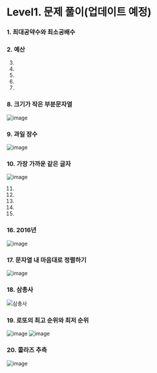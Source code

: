 # Level1. 문제 풀이(업데이트 예정)
### 1. 최대공약수와 최소공배수
### 2. 예산
3.
4.
5.
6.
7.
### 8. 크기가 작은 부분문자열
![image](https://user-images.githubusercontent.com/102525066/209430488-7d7da521-512c-4687-942e-f650dc9f5f9e.png)

### 9. 과일 장수
![image](https://user-images.githubusercontent.com/102525066/208327956-9f4b58a2-b9b3-4a15-ab77-c0ed8ad489ce.png)

### 10. 가장 가까운 같은 글자
![image](https://user-images.githubusercontent.com/102525066/206894725-e8468577-6462-4f02-b135-c478e62f88c3.png)

11.
12.
13.
14.
15.
### 16. 2016년
![image](https://user-images.githubusercontent.com/102525066/197239513-99e3efff-6039-4cdd-aeed-7c5cce88e4ea.png)

### 17. 문자열 내 마음대로 정렬하기
![image](https://user-images.githubusercontent.com/102525066/197239243-410e12e8-c20d-491f-9d56-bc46cdaef53f.png)

### 18. 삼총사
![삼총사](https://user-images.githubusercontent.com/102525066/197123326-5408de59-8699-4d59-883b-52281b3c4198.PNG)

### 19. 로또의 최고 순위와 최저 순위
![image](https://user-images.githubusercontent.com/102525066/197122906-dd14393d-bb07-4984-b374-626de5bd1df6.png)
![image](https://user-images.githubusercontent.com/102525066/197122969-93fd7748-b202-433c-9fa5-86ffd2c185d4.png)

### 20. 콜라즈 추측
![image](https://user-images.githubusercontent.com/102525066/196424514-1c011336-729e-4846-a62b-3bbb8b70213f.png)
